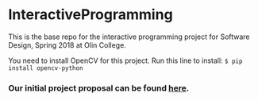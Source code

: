 # InteractiveProgramming
This is the base repo for the interactive programming project for Software Design, Spring 2018 at Olin College.

You need to install OpenCV for this project. Run this line to install:
`$ pip install opencv-python`

### Our initial project proposal can be found [here](https://github.com/QingmuDeng/InteractiveProgramming/blob/master/Project%20Proposal.md).
